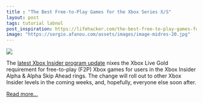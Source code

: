 ```yaml
---
title : "The Best Free-to-Play Games for the Xbox Series X/S"
layout: post
tags: tutorial labnol
post_inspiration: https://lifehacker.com/the-best-free-to-play-games-for-the-xbox-series-x-s-1846622833
image: "https://sergio.afanou.com/assets/images/image-midres-20.jpg"
---
```


<img src="https://i.kinja-img.com/gawker-media/image/upload/s--CZ5iUKwt--/c_fit,fl_progressive,q_80,w_636/wuihb6tsb8w2yzymt7zq.jpg" /><p>The <a href="https://www.onmsft.com/news/select-xbox-insiders-can-play-free-to-play-games-without-xbox-live-gold-starting-today" target="_blank" rel="noopener noreferrer">latest Xbox Insider program update</a> nixes the Xbox Live Gold requirement for free-to-play (F2P) Xbox games for users in the Xbox Insider Alpha &amp; Alpha Skip Ahead rings. The change will roll out to other Xbox Insider levels in the coming weeks, and, hopefully, everyone else soon after.<br></p><p><a href="https://lifehacker.com/the-best-free-to-play-games-for-the-xbox-series-x-s-1846622833">Read more...</a></p>